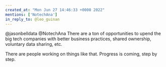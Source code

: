 ```yaml
---
created_at: "Mon Jun 27 14:46:33 +0000 2022"
mentions: ['NotechAna']
in_reply_to: @leo_guinan
---
```


@jasonbelldata @NotechAna There are a ton of opportunities to upend the big tech companies with better business practices, shared ownership, voluntary data sharing, etc.

There are people working on things like that. Progress is coming, step by step.